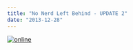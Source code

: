 ```yaml
---
title: "No Nerd Left Behind - UPDATE 2"
date: "2013-12-28"
---
```


[![online](https://hackzogtum-coburg.de/wp-content/uploads/2013/12/online-300x156.jpg)](https://hackzogtum-coburg.de/wp-content/uploads/2013/12/online.jpg)

